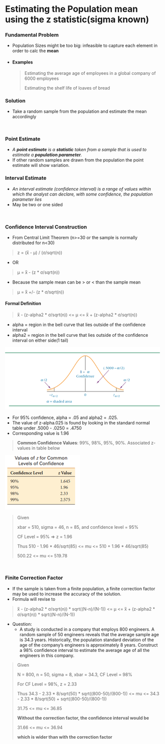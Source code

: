 # Estimating the Population mean using the z statistic(sigma known)

### Fundamental Problem
- Population Sizes might be too big: infeasible to capture each element in order to calc the **mean**
- #### Examples
	> Estimating the average age of employees in a global company of 6000 employees
	>
	> Estimating the shelf life of loaves of bread

### Solution
- Take a random sample from the population and estimate the mean accordingly
<br>

### Point Estimate
- *A __point estimate__ is a __statistic__ taken from a sample that is used to estimate a __population parameter__.*
- If other random samples are drawn from the population the point estimate will show variation.

### Interval Estimate
- *An interval estimate (confidence interval) is a range of values within which the analyst can declare, with some confidence, the population parameter lies*
- May be two or one sided
<br>

### Confidence Interval Construction
- From Central Limit Theorem (n>=30 or the sample is normally distributed for n<30)
> z = (x̅ - μ) / (σ/sqrt(n))
- OR
> μ = x̅ - (z * σ/sqrt(n))
- Because the sample mean can be > or < than the sample mean
> μ = x̅ +/- (z * σ/sqrt(n))
#### Formal Definition
> x̅ - (z-alpha2 * σ/sqrt(n)) <= μ <= x̅ + (z-alpha2 * σ/sqrt(n))
- alpha = region in the bell curve that lies outside of the confidence interval
- alpha2 = region in the bell curve that lies outside of the confidence interval on either side(1 tail)

<img src="https://github.com/vasudev89/Term2-QAB/blob/master/Chapter%208/Fig%208.3.PNG"
     alt="Fig 8.3"
     style="margin: auto;" />

- For 95% confidence, alpha = .05 and alpha2 = .025.
- The value of z-alpha.025 is found by looking in the standard normal table under .5000 - .0250 = .4750
- Corresponding value is 1.96

> __Common Confidence Values__: 99%, 98%, 95%, 90%. Associated z-values in table below

<img src="https://github.com/vasudev89/Term2-QAB/blob/master/Chapter%208/Table%208.1.PNG"
     alt="Table 8.1"
     style="margin: auto;" />

> Given
>
> xbar = 510, sigma = 46, n = 85, and confidence level = 95%
> 
> CF Level = 95% => z = 1.96
>
> Thus 510 - 1.96 * 46/sqrt(85) <= mu <= 510 + 1.96 * 46/sqrt(85)
>
> 500.22 <= mu <= 519.78

<br>

### Finite Correction Factor

- If the sample is taken from a finite population, a finite correction factor may be used to increase the accuracy of the solution.
- Formula will revise to
> x̅ - (z-alpha2 * σ/sqrt(n)) * sqrt((N-n)/(N-1)) <= μ <= x̅ + (z-alpha2 * σ/sqrt(n)) * sqrt((N-n)/(N-1))

- Question:
	- A study is conducted in a company that employs 800 engineers. A random sample of 50 engineers reveals that the average sample age is 34.3 years. Historically, the population standard deviation of the age of the company’s engineers is approximately 8 years. Construct a 98% confidence interval to estimate the average age of all the engineers in this company.

> Given
>
> N = 800, n = 50, sigma = 8, xbar = 34.3, CF Level = 98%
>
> For CF Level = 98%, z = 2.33
>
> Thus
> 34.3 - 2.33 * 8/sqrt(50) * sqrt((800-50)/(800-1)) <= mu <= 34.3 - 2.33 * 8/sqrt(50) + sqrt((800-50)/(800-1))
> 
> 31.75 <= mu <= 36.85
>
> __Without the correction factor, the confidence interval would be__
>
> 31.66 <= mu <= 36.94
>
> __which is wider than with the correction factor__